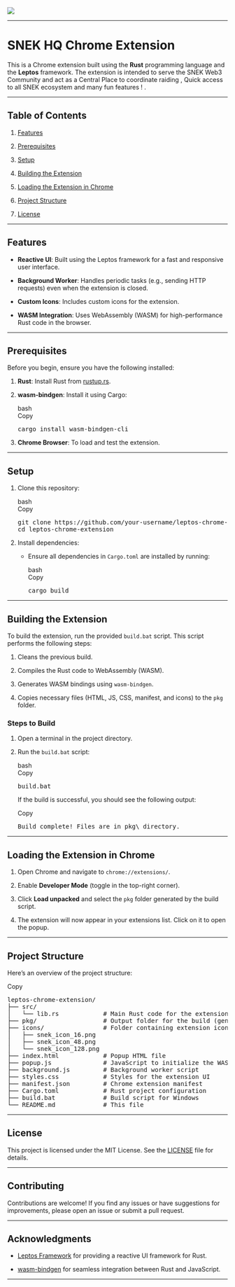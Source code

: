 <div class="ds-markdown ds-markdown--block" style="--ds-md-zoom: 1.143;">
<img src="https://www.snek.com/_next/image?url=%2F_next%2Fstatic%2Fmedia%2Fglobal_stats.5d8fe5e1.png&w=256&q=32"/>
<hr><h1>SNEK HQ Chrome Extension</h1><p>This is a Chrome extension built using the <strong>Rust</strong> programming language and the <strong>Leptos</strong> framework.
 The extension is intended to serve the SNEK Web3 Community and act as a Central Place to coordinate raiding , Quick access to all SNEK ecosystem and many fun features ! .</p><hr><h2>Table of Contents</h2><ol start="1"><li><p><a href="#features" target="_blank" rel="noreferrer">Features</a></p></li><li><p><a href="#prerequisites" target="_blank" rel="noreferrer">Prerequisites</a></p></li><li><p><a href="#setup" target="_blank" rel="noreferrer">Setup</a></p></li><li><p><a href="#building-the-extension" target="_blank" rel="noreferrer">Building the Extension</a></p></li><li><p><a href="#loading-the-extension-in-chrome" target="_blank" rel="noreferrer">Loading the Extension in Chrome</a></p></li><li><p><a href="#project-structure" target="_blank" rel="noreferrer">Project Structure</a></p></li><li><p><a href="#license" target="_blank" rel="noreferrer">License</a></p></li></ol><hr><h2>Features</h2><ul><li><p><strong>Reactive UI</strong>: Built using the Leptos framework for a fast and responsive user interface.</p></li><li><p><strong>Background Worker</strong>: Handles periodic tasks (e.g., sending HTTP requests) even when the extension is closed.</p></li><li><p><strong>Custom Icons</strong>: Includes custom icons for the extension.</p></li><li><p><strong>WASM Integration</strong>: Uses WebAssembly (WASM) for high-performance Rust code in the browser.</p></li></ul><hr><h2>Prerequisites</h2><p>Before you begin, ensure you have the following installed:</p><ol start="1"><li><p><strong>Rust</strong>: Install Rust from <a href="https://rustup.rs/" target="_blank" rel="noreferrer">rustup.rs</a>.</p></li><li><p><strong>wasm-bindgen</strong>: Install it using Cargo:</p><div class="md-code-block"><div class="md-code-block-banner-wrap"><div class="md-code-block-banner"><div class="md-code-block-infostring">bash</div><div class="md-code-block-action"><div class="ds-markdown-code-copy-button">Copy</div></div></div></div><pre><span class="token function">cargo</span> <span class="token function">install</span> wasm-bindgen-cli</pre></div></li><li><p><strong>Chrome Browser</strong>: To load and test the extension.</p></li></ol><hr><h2>Setup</h2><ol start="1"><li><p>Clone this repository:</p><div class="md-code-block"><div class="md-code-block-banner-wrap"><div class="md-code-block-banner"><div class="md-code-block-infostring">bash</div><div class="md-code-block-action"><div class="ds-markdown-code-copy-button">Copy</div></div></div></div><pre><span class="token function">git</span> clone https://github.com/your-username/leptos-chrome-extension.git
<span class="token builtin class-name">cd</span> leptos-chrome-extension</pre></div></li><li><p>Install dependencies:</p><ul><li><p>Ensure all dependencies in <code>Cargo.toml</code> are installed by running:</p><div class="md-code-block"><div class="md-code-block-banner-wrap"><div class="md-code-block-banner"><div class="md-code-block-infostring">bash</div><div class="md-code-block-action"><div class="ds-markdown-code-copy-button">Copy</div></div></div></div><pre><span class="token function">cargo</span> build</pre></div></li></ul></li></ol><hr><h2>Building the Extension</h2><p>To build the extension, run the provided <code>build.bat</code> script. This script performs the following steps:</p><ol start="1"><li><p>Cleans the previous build.</p></li><li><p>Compiles the Rust code to WebAssembly (WASM).</p></li><li><p>Generates WASM bindings using <code>wasm-bindgen</code>.</p></li><li><p>Copies necessary files (HTML, JS, CSS, manifest, and icons) to the <code>pkg</code> folder.</p></li></ol><h3>Steps to Build</h3><ol start="1"><li><p>Open a terminal in the project directory.</p></li><li><p>Run the <code>build.bat</code> script:</p><div class="md-code-block"><div class="md-code-block-banner-wrap"><div class="md-code-block-banner"><div class="md-code-block-infostring">bash</div><div class="md-code-block-action"><div class="ds-markdown-code-copy-button">Copy</div></div></div></div><pre>build.bat</pre></div><p>If the build is successful, you should see the following output:</p><div class="md-code-block"><div class="md-code-block-banner-wrap"><div class="md-code-block-banner"><div class="md-code-block-infostring"></div><div class="md-code-block-action"><div class="ds-markdown-code-copy-button">Copy</div></div></div></div><pre>Build complete! Files are in pkg\ directory.</pre></div></li></ol><hr><h2>Loading the Extension in Chrome</h2><ol start="1"><li><p>Open Chrome and navigate to <code>chrome://extensions/</code>.</p></li><li><p>Enable <strong>Developer Mode</strong> (toggle in the top-right corner).</p></li><li><p>Click <strong>Load unpacked</strong> and select the <code>pkg</code> folder generated by the build script.</p></li><li><p>The extension will now appear in your extensions list. Click on it to open the popup.</p></li></ol><hr><h2>Project Structure</h2><p>Here’s an overview of the project structure:</p><div class="md-code-block"><div class="md-code-block-banner-wrap"><div class="md-code-block-banner"><div class="md-code-block-infostring"></div><div class="md-code-block-action"><div class="ds-markdown-code-copy-button">Copy</div></div></div></div><pre>leptos-chrome-extension/
├── src/
│   └── lib.rs            # Main Rust code for the extension
├── pkg/                  # Output folder for the build (generated by build.bat)
├── icons/                # Folder containing extension icons
│   ├── snek_icon_16.png
│   ├── snek_icon_48.png
│   └── snek_icon_128.png
├── index.html            # Popup HTML file
├── popup.js              # JavaScript to initialize the WASM module
├── background.js         # Background worker script
├── styles.css            # Styles for the extension UI
├── manifest.json         # Chrome extension manifest
├── Cargo.toml            # Rust project configuration
├── build.bat             # Build script for Windows
└── README.md             # This file</pre></div><hr><h2>License</h2><p>This project is licensed under the MIT License. See the <a href="LICENSE" target="_blank" rel="noreferrer">LICENSE</a> file for details.
</p><hr><h2>Contributing</h2><p>Contributions are welcome! If you find any issues or have suggestions for improvements, please open an issue or submit a pull request.</p><hr><h2>Acknowledgments</h2><ul><li><p><a href="https://leptos.dev/" target="_blank" rel="noreferrer">Leptos Framework</a> for providing a reactive UI framework for Rust.</p></li><li><p><a href="https://rustwasm.github.io/wasm-bindgen/" target="_blank" rel="noreferrer">wasm-bindgen</a> for seamless integration between Rust and JavaScript.</p></li></ul><hr>
